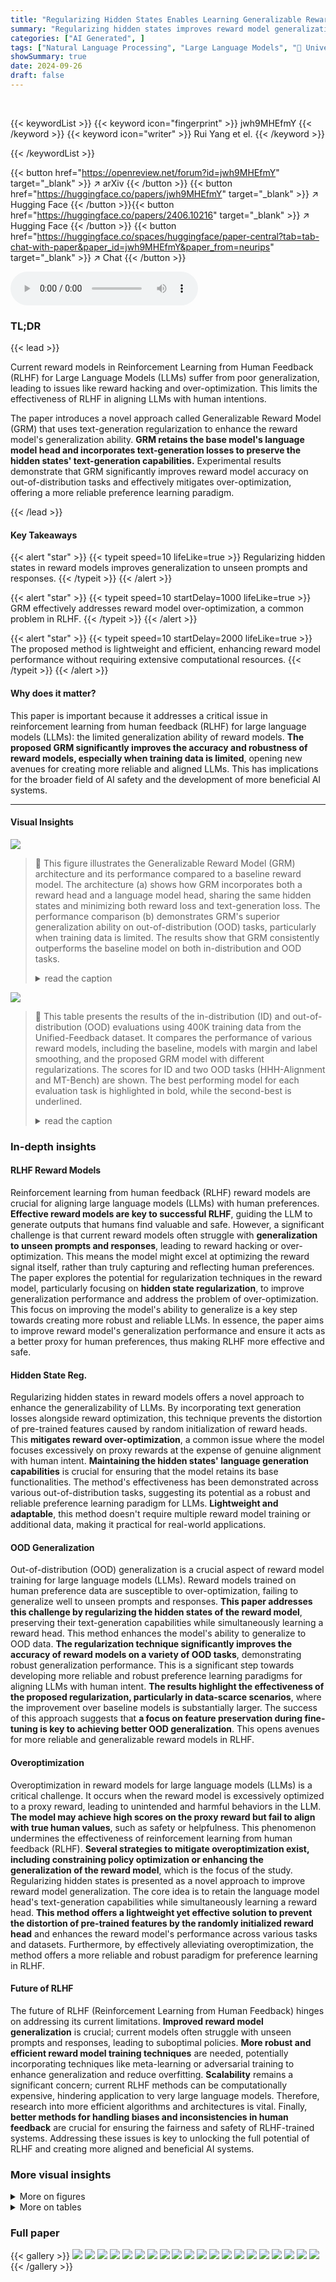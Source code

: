 ```yaml
---
title: "Regularizing Hidden States Enables Learning Generalizable Reward Model for LLMs"
summary: "Regularizing hidden states improves reward model generalization in RLHF for LLMs, boosting accuracy and mitigating over-optimization."
categories: ["AI Generated", ]
tags: ["Natural Language Processing", "Large Language Models", "🏢 University of Illinois Urbana-Champaign",]
showSummary: true
date: 2024-09-26
draft: false
---
```


<br>

{{< keywordList >}}
{{< keyword icon="fingerprint" >}} jwh9MHEfmY {{< /keyword >}}
{{< keyword icon="writer" >}} Rui Yang et el. {{< /keyword >}}
 
{{< /keywordList >}}

{{< button href="https://openreview.net/forum?id=jwh9MHEfmY" target="_blank" >}}
↗ arXiv
{{< /button >}}
{{< button href="https://huggingface.co/papers/jwh9MHEfmY" target="_blank" >}}
↗ Hugging Face
{{< /button >}}{{< button href="https://huggingface.co/papers/2406.10216" target="_blank" >}}
↗ Hugging Face
{{< /button >}}
{{< button href="https://huggingface.co/spaces/huggingface/paper-central?tab=tab-chat-with-paper&paper_id=jwh9MHEfmY&paper_from=neurips" target="_blank" >}}
↗ Chat
{{< /button >}}




<audio controls>
    <source src="https://ai-paper-reviewer.com/jwh9MHEfmY/podcast.wav" type="audio/wav">
    Your browser does not support the audio element.
</audio>


### TL;DR


{{< lead >}}

Current reward models in Reinforcement Learning from Human Feedback (RLHF) for Large Language Models (LLMs) suffer from poor generalization, leading to issues like reward hacking and over-optimization. This limits the effectiveness of RLHF in aligning LLMs with human intentions. 

The paper introduces a novel approach called Generalizable Reward Model (GRM) that uses text-generation regularization to enhance the reward model's generalization ability.  **GRM retains the base model's language model head and incorporates text-generation losses to preserve the hidden states' text-generation capabilities.** Experimental results demonstrate that GRM significantly improves reward model accuracy on out-of-distribution tasks and effectively mitigates over-optimization, offering a more reliable preference learning paradigm.

{{< /lead >}}


#### Key Takeaways

{{< alert "star" >}}
{{< typeit speed=10 lifeLike=true >}} Regularizing hidden states in reward models improves generalization to unseen prompts and responses. {{< /typeit >}}
{{< /alert >}}

{{< alert "star" >}}
{{< typeit speed=10 startDelay=1000 lifeLike=true >}} GRM effectively addresses reward model over-optimization, a common problem in RLHF. {{< /typeit >}}
{{< /alert >}}

{{< alert "star" >}}
{{< typeit speed=10 startDelay=2000 lifeLike=true >}} The proposed method is lightweight and efficient, enhancing reward model performance without requiring extensive computational resources. {{< /typeit >}}
{{< /alert >}}

#### Why does it matter?
This paper is important because it addresses a critical issue in reinforcement learning from human feedback (RLHF) for large language models (LLMs): the limited generalization ability of reward models.  **The proposed GRM significantly improves the accuracy and robustness of reward models, especially when training data is limited**, opening new avenues for creating more reliable and aligned LLMs. This has implications for the broader field of AI safety and the development of more beneficial AI systems.

------
#### Visual Insights



![](https://ai-paper-reviewer.com/jwh9MHEfmY/figures_1_1.jpg)

> 🔼 This figure illustrates the Generalizable Reward Model (GRM) architecture and its performance compared to a baseline reward model.  The architecture (a) shows how GRM incorporates both a reward head and a language model head, sharing the same hidden states and minimizing both reward loss and text-generation loss.  The performance comparison (b) demonstrates GRM's superior generalization ability on out-of-distribution (OOD) tasks, particularly when training data is limited. The results show that GRM consistently outperforms the baseline model on both in-distribution and OOD tasks.
> <details>
> <summary>read the caption</summary>
> Figure 1: (1) Illustration of GRM. Given preference data pairs (x, yc, yr), the reward head re minimizes the reward loss in Eq 1, while the language model (LM) head πθLM minimizes a suite of text-generation losses introduced in Sec 3.2. (2) Performance of GRM and the vanilla reward model on in-distribution (ID) task (Unified-Feedback) and average results of OOD tasks (HHH-Alignment and MT-Bench). Compared with the baseline reward model, GRM generalizes better on OOD tasks, with a larger advantage when the dataset size is relatively small.
> </details>





![](https://ai-paper-reviewer.com/jwh9MHEfmY/tables_5_1.jpg)

> 🔼 This table presents the results of the in-distribution (ID) and out-of-distribution (OOD) evaluations using 400K training data from the Unified-Feedback dataset.  It compares the performance of various reward models, including the baseline, models with margin and label smoothing, and the proposed GRM model with different regularizations. The scores for ID and two OOD tasks (HHH-Alignment and MT-Bench) are shown.  The best performing model for each evaluation task is highlighted in bold, while the second-best is underlined.
> <details>
> <summary>read the caption</summary>
> Table 1: Results on ID and OOD evaluation with 400K training data from Unified-Feedback. The best performance in each task is in bold and the second best one is underlined.
> </details>





### In-depth insights


#### RLHF Reward Models
Reinforcement learning from human feedback (RLHF) reward models are crucial for aligning large language models (LLMs) with human preferences.  **Effective reward models are key to successful RLHF**, guiding the LLM to generate outputs that humans find valuable and safe.  However, a significant challenge is that current reward models often struggle with **generalization to unseen prompts and responses**, leading to reward hacking or over-optimization.  This means the model might excel at optimizing the reward signal itself, rather than truly capturing and reflecting human preferences.  The paper explores the potential for regularization techniques in the reward model, particularly focusing on **hidden state regularization**, to improve generalization performance and address the problem of over-optimization. This focus on improving the model's ability to generalize is a key step towards creating more robust and reliable LLMs.  In essence, the paper aims to improve reward model's generalization performance and ensure it acts as a better proxy for human preferences, thus making RLHF more effective and safe.

#### Hidden State Reg.
Regularizing hidden states in reward models offers a novel approach to enhance the generalizability of LLMs.  By incorporating text generation losses alongside reward optimization, this technique prevents the distortion of pre-trained features caused by random initialization of reward heads.  This **mitigates reward over-optimization**, a common issue where the model focuses excessively on proxy rewards at the expense of genuine alignment with human intent.  **Maintaining the hidden states' language generation capabilities** is crucial for ensuring that the model retains its base functionalities. The method's effectiveness has been demonstrated across various out-of-distribution tasks, suggesting its potential as a robust and reliable preference learning paradigm for LLMs.  **Lightweight and adaptable**, this method doesn't require multiple reward model training or additional data, making it practical for real-world applications.

#### OOD Generalization
Out-of-distribution (OOD) generalization is a crucial aspect of reward model training for large language models (LLMs).  Reward models trained on human preference data are susceptible to over-optimization, failing to generalize well to unseen prompts and responses.  **This paper addresses this challenge by regularizing the hidden states of the reward model**, preserving their text-generation capabilities while simultaneously learning a reward head. This method enhances the model's ability to generalize to OOD data.  **The regularization technique significantly improves the accuracy of reward models on a variety of OOD tasks**, demonstrating robust generalization performance. This is a significant step towards developing more reliable and robust preference learning paradigms for aligning LLMs with human intent.  **The results highlight the effectiveness of the proposed regularization, particularly in data-scarce scenarios**, where the improvement over baseline models is substantially larger.  The success of this approach suggests that **a focus on feature preservation during fine-tuning is key to achieving better OOD generalization**. This opens avenues for more reliable and generalizable reward models in RLHF.

#### Overoptimization
Overoptimization in reward models for large language models (LLMs) is a critical challenge. It occurs when the reward model is excessively optimized to a proxy reward, leading to unintended and harmful behaviors in the LLM.  **The model may achieve high scores on the proxy reward but fail to align with true human values**, such as safety or helpfulness. This phenomenon undermines the effectiveness of reinforcement learning from human feedback (RLHF).  **Several strategies to mitigate overoptimization exist, including constraining policy optimization or enhancing the generalization of the reward model**, which is the focus of the study. Regularizing hidden states is presented as a novel approach to improve reward model generalization.  The core idea is to retain the language model head's text-generation capabilities while simultaneously learning a reward head. **This method offers a lightweight yet effective solution to prevent the distortion of pre-trained features by the randomly initialized reward head** and enhances the reward model's performance across various tasks and datasets.  Furthermore, by effectively alleviating overoptimization, the method offers a more reliable and robust paradigm for preference learning in RLHF.

#### Future of RLHF
The future of RLHF (Reinforcement Learning from Human Feedback) hinges on addressing its current limitations. **Improved reward model generalization** is crucial; current models often struggle with unseen prompts and responses, leading to suboptimal policies.  **More robust and efficient reward model training techniques** are needed, potentially incorporating techniques like meta-learning or adversarial training to enhance generalization and reduce overfitting.  **Scalability** remains a significant concern; current RLHF methods can be computationally expensive, hindering application to very large language models.  Therefore, research into more efficient algorithms and architectures is vital.  Finally, **better methods for handling biases and inconsistencies in human feedback** are crucial for ensuring the fairness and safety of RLHF-trained systems.  Addressing these issues is key to unlocking the full potential of RLHF and creating more aligned and beneficial AI systems.


### More visual insights

<details>
<summary>More on figures
</summary>


![](https://ai-paper-reviewer.com/jwh9MHEfmY/figures_7_1.jpg)

> 🔼 This figure shows the results of best-of-n (BoN) sampling experiments using two different base language models: gemma-2b-it and Mistral-7B-Instruct.  The x-axis represents the KL divergence, which increases with the number of samples considered in BoN. The y-axis shows both proxy scores (predicted by the reward model) and gold scores (actual human preferences).  The dashed lines represent proxy scores, and the solid lines represent gold scores.  The figure demonstrates that GRM (the proposed method) consistently selects better responses that are more closely aligned with human preferences (gold scores) than the baseline methods, especially as the KL divergence increases, showcasing its robustness and ability to generalize to unseen data.
> <details>
> <summary>read the caption</summary>
> Figure 2: Proxy scores and gold scores of BoN experiments for base models of (a)(b) gemma-2b-it and (c)(d) Mistral-7B-Instruct. Proxy and gold scores are in dashed and solid curves, respectively. Rewards are normalized to start from 0. GRM demonstrates a robust ability to select the best response aligned with the gold rewards as the KL Divergence increases.
> </details>



![](https://ai-paper-reviewer.com/jwh9MHEfmY/figures_8_1.jpg)

> 🔼 This figure shows the results of Best-of-N (BoN) sampling experiments for two different language models (gemma-2b-it and Mistral-7B-Instruct).  It compares the performance of the proposed Generalizable Reward Model (GRM) against several baseline reward models.  The x-axis represents the Kullback-Leibler (KL) divergence, which is a measure of the difference between the policy model's distribution and the reference model's distribution. The y-axis shows both proxy scores (model's predicted rewards) and gold scores (human-evaluated rewards), normalized to start at 0.  The figure demonstrates that GRM consistently selects better responses, as measured by gold scores, even when the KL divergence increases and there is a larger difference between the policy and reference models. This highlights GRM's robustness in choosing high-quality responses.
> <details>
> <summary>read the caption</summary>
> Figure 2: Proxy scores and gold scores of BoN experiments for base models of (a)(b) gemma-2b-it and (c)(d) Mistral-7B-Instruct. Proxy and gold scores are in dashed and solid curves, respectively. Rewards are normalized to start from 0. GRM demonstrates a robust ability to select the best response aligned with the gold rewards as the KL Divergence increases.
> </details>



![](https://ai-paper-reviewer.com/jwh9MHEfmY/figures_8_2.jpg)

> 🔼 This figure compares the performance of GRM with several baseline methods on best-of-n (BoN) sampling for two different base models (gemma-2b-it and Mistral-7B-Instruct). The x-axis represents the KL divergence, which is a measure of the difference between the model's policy and the reference policy. The y-axis represents the proxy score (the score assigned by the reward model) and the gold score (the score assigned by human evaluators).  The figure shows that GRM consistently selects responses with higher gold scores as the KL divergence increases, indicating its robustness and ability to generalize well to unseen data. In contrast, the baseline methods often fail to select the best responses as the KL divergence increases, suggesting that they are more susceptible to over-optimization.
> <details>
> <summary>read the caption</summary>
> Figure 2: Proxy scores and gold scores of BoN experiments for base models of (a)(b) gemma-2b-it and (c)(d) Mistral-7B-Instruct. Proxy and gold scores are in dashed and solid curves, respectively. Rewards are normalized to start from 0. GRM demonstrates a robust ability to select the best response aligned with the gold rewards as the KL Divergence increases.
> </details>



![](https://ai-paper-reviewer.com/jwh9MHEfmY/figures_17_1.jpg)

> 🔼 This figure shows the learning curves for two reward models trained on the Unified-Feedback dataset. The blue line represents the baseline reward model, while the orange line represents the proposed GRM model. The x-axis represents the number of epochs, and the y-axis represents the validation accuracy. The figure demonstrates that the GRM model converges faster and achieves a higher validation accuracy compared to the baseline model. This suggests that the GRM model is more effective in learning reward functions from human feedback data.
> <details>
> <summary>read the caption</summary>
> Figure 5: Learning curves for reward models on Unified-Feedback.
> </details>



![](https://ai-paper-reviewer.com/jwh9MHEfmY/figures_18_1.jpg)

> 🔼 This figure shows the performance of the Generalizable Reward Model (GRM) with different regularization weights (α) on two out-of-distribution (OOD) datasets: HHH-Alignment and MT-Bench.  The x-axis represents the value of α, and the y-axis represents the score achieved on each dataset.  The bars show that the optimal value of α lies between 0.005 and 0.05 for both datasets, demonstrating the impact of the regularization weight on the model's generalization performance.
> <details>
> <summary>read the caption</summary>
> Figure 6: Comparing different values of α for GRM (2B) on scores of HHH-Alignment and MT-Bench.
> </details>



![](https://ai-paper-reviewer.com/jwh9MHEfmY/figures_18_2.jpg)

> 🔼 This figure compares the performance of GRM models with different reward head structures on three benchmark datasets: HHH-Alignment, MT-Bench, and RewardBench.  The 'no_reg' bars represent the baseline GRM without regularization. The '1 layer' bars show the performance of the default GRM with a single layer reward head. The '2 layer' bars depict the results when an additional linear layer and ReLU activation are added to the reward head. The figure helps to understand the effect of the reward head architecture on the model's generalization ability across various datasets.  The results show that adding an extra layer doesn't universally improve performance, suggesting that the default single-layer architecture provides a good balance.
> <details>
> <summary>read the caption</summary>
> Figure 7: Comparing different layers of reward head for GRM (2B) on scores of HHH-Alignment, MT-Bench, and RewardBench.
> </details>



![](https://ai-paper-reviewer.com/jwh9MHEfmY/figures_20_1.jpg)

> 🔼 This figure compares the performance of GRM and other reward models in selecting the best response in the Best-of-N (BoN) sampling method. The x-axis represents either the KL divergence or the number of training samples, while the y-axis shows the proxy and gold scores. GRM consistently outperforms the baselines, exhibiting a strong correlation between proxy and gold scores, even when the KL divergence is high.
> <details>
> <summary>read the caption</summary>
> Figure 2: Proxy scores and gold scores of BoN experiments for base models of (a)(b) gemma-2b-it and (c)(d) Mistral-7B-Instruct. Proxy and gold scores are in dashed and solid curves, respectively. Rewards are normalized to start from 0. GRM demonstrates a robust ability to select the best response aligned with the gold rewards as the KL Divergence increases.
> </details>



</details>




<details>
<summary>More on tables
</summary>


![](https://ai-paper-reviewer.com/jwh9MHEfmY/tables_6_1.jpg)
> 🔼 This table presents the results of evaluating various reward models on the RewardBench dataset.  The models were trained using 400K samples from the Unified-Feedback dataset. The table shows the average performance across all tasks and the performance broken down by task category: Chat, Chat-Hard, Safety, and Reasoning.  The goal is to compare the performance of the proposed Generalizable Reward Model (GRM) against several baseline reward models (Classifier, Classifier+margin, Classifier+label smooth, Classifier+Ensemble) to highlight GRM's superior generalization ability.
> <details>
> <summary>read the caption</summary>
> Table 3: Results on RewardBench with 400K training data from Unified-Feedback.
> </details>

![](https://ai-paper-reviewer.com/jwh9MHEfmY/tables_6_2.jpg)
> 🔼 This table presents the results of evaluating various reward models on the RewardBench dataset.  The models were trained using 400K samples from the Unified-Feedback dataset.  The table compares the performance of the proposed Generalizable Reward Model (GRM) against several baseline models (vanilla classifier, classifier with margin, classifier with label smoothing, and classifier with ensemble) across four task categories within RewardBench: chat, chat-hard, safety, and reasoning.  The results show the average score for each model across all four task categories, along with the scores for each individual task category.  This allows for a detailed comparison of model performance across different types of tasks and different model architectures.
> <details>
> <summary>read the caption</summary>
> Table 3: Results on RewardBench with 400K training data from Unified-Feedback.
> </details>

![](https://ai-paper-reviewer.com/jwh9MHEfmY/tables_7_1.jpg)
> 🔼 This table presents the results of a full parameter training experiment conducted on the RewardBench dataset.  It compares the performance of the proposed GRM model (with 8B parameters) against several other reward models, including GPT-4 variants and state-of-the-art models like FsfairX-LLaMA3-RM-8B and Starling-RM-34B. The comparison is based on the average score across different task categories within RewardBench (Chat, Chat-Hard, Safety, and Reasoning).  The results demonstrate the effectiveness of GRM in achieving high performance even on a larger model scale.
> <details>
> <summary>read the caption</summary>
> Table 5: Results of full parameter training on RewardBench.
> </details>

![](https://ai-paper-reviewer.com/jwh9MHEfmY/tables_16_1.jpg)
> 🔼 This table presents the performance of different reward models on in-distribution (ID) and out-of-distribution (OOD) tasks. The models were trained on 400K samples from the Unified-Feedback dataset.  The table compares various reward models, including baselines (Frozen Classifier, baseline classifier, classifier + margin, classifier + label smoothing, classifier + ensemble) and the proposed GRM (with three types of regularization: DPO, DPO without reference, and SFT).  Performance is measured by the scores achieved on the ID dataset (Unified Feedback) and two OOD datasets (HHH-Alignment and MT-Bench). The best and second-best performing models for each dataset are highlighted.
> <details>
> <summary>read the caption</summary>
> Table 1: Results on ID and OOD evaluation with 400K training data from Unified-Feedback. The best performance in each task is in bold and the second best one is underlined.
> </details>

![](https://ai-paper-reviewer.com/jwh9MHEfmY/tables_16_2.jpg)
> 🔼 This table compares the performance of three reward models on an 8K dataset. The models are Classifier (Frozen), which keeps the base model's parameters fixed; Classifier (Baseline), which is a vanilla reward model; and GRM (ours), which is the proposed generalizable reward model. The evaluation metrics include Unified Feedback (in-distribution), HHH Alignment (out-of-distribution), and MT Bench (out-of-distribution). GRM outperforms the baseline models on all three evaluation metrics, demonstrating its superior generalization capability.
> <details>
> <summary>read the caption</summary>
> Table 7: Reward model performance trained with 8K data.
> </details>

![](https://ai-paper-reviewer.com/jwh9MHEfmY/tables_17_1.jpg)
> 🔼 This table presents the performance comparison of different reward models on both in-distribution (ID) and out-of-distribution (OOD) tasks, using a 400K training dataset from the Unified-Feedback dataset.  The models' performance is measured by their scores on the ID dataset and two OOD datasets (HHH-Alignment and MT-Bench). The best-performing model in each task is highlighted in bold, and the second-best is underlined, allowing for a clear comparison of the models' generalization capabilities. The table shows that the proposed Generalizable Reward Model (GRM) consistently outperforms various baseline models across both in-distribution and out-of-distribution tasks.
> <details>
> <summary>read the caption</summary>
> Table 1: Results on ID and OOD evaluation with 400K training data from Unified-Feedback. The best performance in each task is in bold and the second best one is underlined.
> </details>

![](https://ai-paper-reviewer.com/jwh9MHEfmY/tables_19_1.jpg)
> 🔼 This table presents the performance comparison of different reward models on both in-distribution (ID) and out-of-distribution (OOD) tasks.  The models were trained on 400K samples from the Unified-Feedback dataset.  The performance metrics are shown for three tasks: Unified Feedback (ID), HHH-Alignment (OOD), and MT-Bench (OOD). The best performing model for each task is highlighted in bold, with the second-best underlined. This allows for easy identification of the best-performing models and comparison of the effectiveness of different reward model training techniques.
> <details>
> <summary>read the caption</summary>
> Table 1: Results on ID and OOD evaluation with 400K training data from Unified-Feedback. The best performance in each task is in bold and the second best one is underlined.
> </details>

![](https://ai-paper-reviewer.com/jwh9MHEfmY/tables_19_2.jpg)
> 🔼 This table presents the performance comparison of various reward models on in-distribution (ID) and out-of-distribution (OOD) tasks.  The models were trained on 400K samples from the Unified-Feedback dataset. The table shows the accuracy scores for each model across three tasks: Unified Feedback (ID), HHH-Alignment (OOD), and MT-Bench (OOD). The best and second-best performing models are highlighted for each task.
> <details>
> <summary>read the caption</summary>
> Table 1: Results on ID and OOD evaluation with 400K training data from Unified-Feedback. The best performance in each task is in bold and the second best one is underlined.
> </details>

![](https://ai-paper-reviewer.com/jwh9MHEfmY/tables_19_3.jpg)
> 🔼 This table presents the win rate, tie rate, and loss rate of language models after training with proximal policy optimization (PPO). The models are trained using two different base reward models: Gemma 2B it and Mistral 7B Instruct.  The 'win rate' indicates the percentage of times the model trained with GRM outperformed the model trained with the vanilla reward model. Similarly, the 'tie rate' shows the percentage of times both models performed equally, while the 'loss rate' indicates when the model trained with the vanilla reward model outperformed the one trained with GRM. This data helps evaluate the effectiveness of the GRM in improving the performance of models undergoing PPO training.
> <details>
> <summary>read the caption</summary>
> Table 14: Win rate of models after PPO training with GRM against those with the vanilla reward model.
> </details>

![](https://ai-paper-reviewer.com/jwh9MHEfmY/tables_21_1.jpg)
> 🔼 This table presents the performance comparison of different reward models on both in-distribution (ID) and out-of-distribution (OOD) tasks, using the Unified-Feedback dataset for training.  The results show the accuracy scores achieved by various models on three evaluation datasets: Unified Feedback (ID), HHH-Alignment (OOD), and MT-Bench (OOD). The best performing model for each task is highlighted in bold, while the second-best is underlined.  The table aims to demonstrate the generalization capability and robustness of the proposed GRM (Generalizable Reward Model) compared to several baseline models, such as the vanilla classifier and different regularization techniques.
> <details>
> <summary>read the caption</summary>
> Table 1: Results on ID and OOD evaluation with 400K training data from Unified-Feedback. The best performance in each task is in bold and the second best one is underlined.
> </details>

![](https://ai-paper-reviewer.com/jwh9MHEfmY/tables_22_1.jpg)
> 🔼 This table presents the results of in-distribution (ID) and out-of-distribution (OOD) evaluations of different reward models using 400,000 data points from the Unified-Feedback dataset.  The models are evaluated on three tasks: Unified Feedback (ID), HHH-Alignment (OOD), and MT-Bench (OOD). The best performing model for each task is highlighted in bold, and the second-best is underlined.  This allows comparison of different methods across in-distribution and out-of-distribution settings.
> <details>
> <summary>read the caption</summary>
> Table 1: Results on ID and OOD evaluation with 400K training data from Unified-Feedback. The best performance in each task is in bold and the second best one is underlined.
> </details>

![](https://ai-paper-reviewer.com/jwh9MHEfmY/tables_23_1.jpg)
> 🔼 This table presents the results of in-distribution (ID) and out-of-distribution (OOD) evaluations of different reward models using the gemma-2B-it base model.  It compares the performance of the proposed GRM method against several baselines across three datasets: Unified-Feedback (ID), HHH-Alignment (OOD), and MT-Bench (OOD). The table highlights the superior generalization ability of GRM, especially when the training dataset size is limited.  The best performance on each dataset (ID and OOD) is shown in bold, with the second-best result underlined.
> <details>
> <summary>read the caption</summary>
> Table 1: Results on ID and OOD evaluation with 400K training data from Unified-Feedback. The best performance in each task is in bold and the second best one is underlined.
> </details>

</details>




### Full paper

{{< gallery >}}
<img src="https://ai-paper-reviewer.com/jwh9MHEfmY/1.png" class="grid-w50 md:grid-w33 xl:grid-w25" />
<img src="https://ai-paper-reviewer.com/jwh9MHEfmY/2.png" class="grid-w50 md:grid-w33 xl:grid-w25" />
<img src="https://ai-paper-reviewer.com/jwh9MHEfmY/3.png" class="grid-w50 md:grid-w33 xl:grid-w25" />
<img src="https://ai-paper-reviewer.com/jwh9MHEfmY/4.png" class="grid-w50 md:grid-w33 xl:grid-w25" />
<img src="https://ai-paper-reviewer.com/jwh9MHEfmY/5.png" class="grid-w50 md:grid-w33 xl:grid-w25" />
<img src="https://ai-paper-reviewer.com/jwh9MHEfmY/6.png" class="grid-w50 md:grid-w33 xl:grid-w25" />
<img src="https://ai-paper-reviewer.com/jwh9MHEfmY/7.png" class="grid-w50 md:grid-w33 xl:grid-w25" />
<img src="https://ai-paper-reviewer.com/jwh9MHEfmY/8.png" class="grid-w50 md:grid-w33 xl:grid-w25" />
<img src="https://ai-paper-reviewer.com/jwh9MHEfmY/9.png" class="grid-w50 md:grid-w33 xl:grid-w25" />
<img src="https://ai-paper-reviewer.com/jwh9MHEfmY/10.png" class="grid-w50 md:grid-w33 xl:grid-w25" />
<img src="https://ai-paper-reviewer.com/jwh9MHEfmY/11.png" class="grid-w50 md:grid-w33 xl:grid-w25" />
<img src="https://ai-paper-reviewer.com/jwh9MHEfmY/12.png" class="grid-w50 md:grid-w33 xl:grid-w25" />
<img src="https://ai-paper-reviewer.com/jwh9MHEfmY/13.png" class="grid-w50 md:grid-w33 xl:grid-w25" />
<img src="https://ai-paper-reviewer.com/jwh9MHEfmY/14.png" class="grid-w50 md:grid-w33 xl:grid-w25" />
<img src="https://ai-paper-reviewer.com/jwh9MHEfmY/15.png" class="grid-w50 md:grid-w33 xl:grid-w25" />
<img src="https://ai-paper-reviewer.com/jwh9MHEfmY/16.png" class="grid-w50 md:grid-w33 xl:grid-w25" />
<img src="https://ai-paper-reviewer.com/jwh9MHEfmY/17.png" class="grid-w50 md:grid-w33 xl:grid-w25" />
<img src="https://ai-paper-reviewer.com/jwh9MHEfmY/18.png" class="grid-w50 md:grid-w33 xl:grid-w25" />
<img src="https://ai-paper-reviewer.com/jwh9MHEfmY/19.png" class="grid-w50 md:grid-w33 xl:grid-w25" />
<img src="https://ai-paper-reviewer.com/jwh9MHEfmY/20.png" class="grid-w50 md:grid-w33 xl:grid-w25" />
{{< /gallery >}}